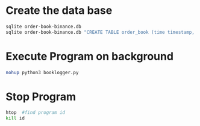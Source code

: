 
# Create the data base

```bash
sqlite order-book-binance.db
sqlite order-book-binance.db "CREATE TABLE order_book (time timestamp, json text);"
```

# Execute Program on background
``` bash
nohup python3 booklogger.py
```

# Stop Program
``` bash
htop  #find program id
kill id
```
